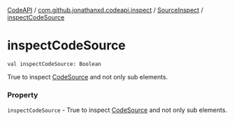 [CodeAPI](../../index.md) / [com.github.jonathanxd.codeapi.inspect](../index.md) / [SourceInspect](index.md) / [inspectCodeSource](.)

# inspectCodeSource

`val inspectCodeSource: Boolean`

True to inspect [CodeSource](../../com.github.jonathanxd.codeapi/-code-source/index.md) and not only sub elements.

### Property

`inspectCodeSource` - True to inspect [CodeSource](../../com.github.jonathanxd.codeapi/-code-source/index.md) and not only sub elements.